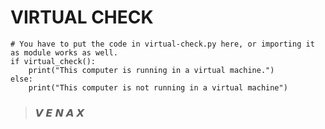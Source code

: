 # **VIRTUAL CHECK**
```
# You have to put the code in virtual-check.py here, or importing it as module works as well.
if virtual_check():
    print("This computer is running in a virtual machine.")
else:
    print("This computer is not running in a virtual machine")
```
> ### **𝙑  𝙀  𝙉  𝘼  𝙓**
